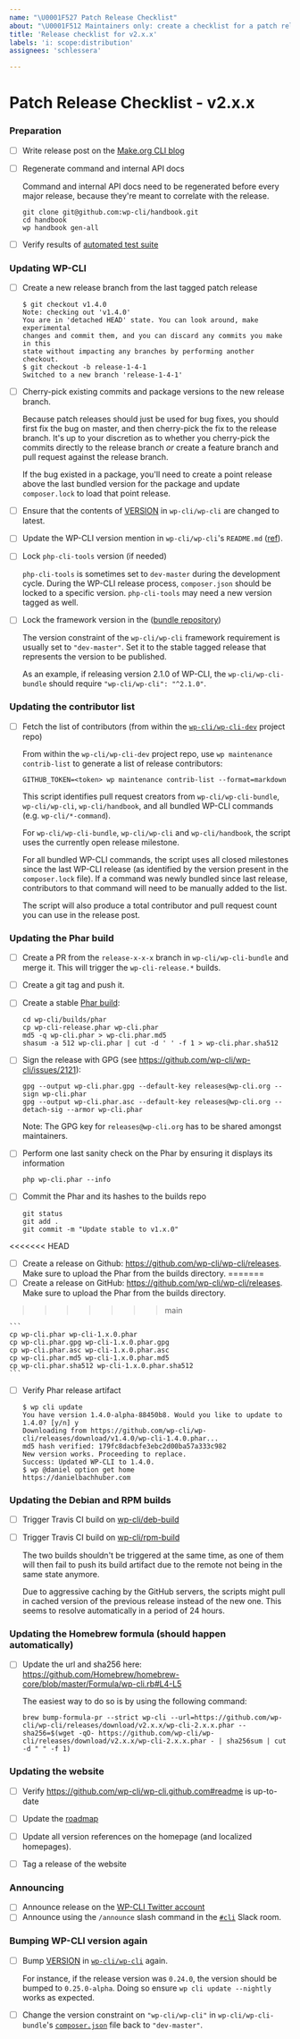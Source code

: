 ```yaml
---
name: "\U0001F527 Patch Release Checklist"
about: "\U0001F512 Maintainers only: create a checklist for a patch release process"
title: 'Release checklist for v2.x.x'
labels: 'i: scope:distribution'
assignees: 'schlessera'

---
```

# Patch Release Checklist - v2.x.x

### Preparation

- [ ] Write release post on the [Make.org CLI blog](https://make.wordpress.org/cli/wp-admin/post-new.php)
- [ ] Regenerate command and internal API docs

    Command and internal API docs need to be regenerated before every major release, because they're meant to correlate with the release.

    ```
    git clone git@github.com:wp-cli/handbook.git
    cd handbook
    wp handbook gen-all
    ```

- [ ] Verify results of [automated test suite](https://github.com/wp-cli/automated-tests)

### Updating WP-CLI

- [ ] Create a new release branch from the last tagged patch release

    ```
    $ git checkout v1.4.0
    Note: checking out 'v1.4.0'
    You are in 'detached HEAD' state. You can look around, make experimental
    changes and commit them, and you can discard any commits you make in this
    state without impacting any branches by performing another checkout.
    $ git checkout -b release-1-4-1
    Switched to a new branch 'release-1-4-1'
    ```

- [ ] Cherry-pick existing commits and package versions to the new release branch.

    Because patch releases should just be used for bug fixes, you should first fix the bug on master, and then cherry-pick the fix to the release branch. It's up to your discretion as to whether you cherry-pick the commits directly to the release branch *or* create a feature branch and pull request against the release branch.

    If the bug existed in a package, you'll need to create a point release above the last bundled version for the package and update `composer.lock` to load that point release.

- [ ] Ensure that the contents of [VERSION](https://github.com/wp-cli/wp-cli/blob/master/VERSION) in `wp-cli/wp-cli` are changed to latest.

- [ ] Update the WP-CLI version mention in `wp-cli/wp-cli`'s `README.md` ([ref](https://github.com/wp-cli/wp-cli/issues/3647)).

- [ ] Lock `php-cli-tools` version (if needed)

    `php-cli-tools` is sometimes set to `dev-master` during the development cycle. During the WP-CLI release process, `composer.json` should be locked to a specific version. `php-cli-tools` may need a new version tagged as well.

- [ ] Lock the framework version in the ([bundle repository](https://github.com/wp-cli/wp-cli-bundle/))

    The version constraint of the `wp-cli/wp-cli` framework requirement is usually set to `"dev-master"`. Set it to the stable tagged release that represents the version to be published.

    As an example, if releasing version 2.1.0 of WP-CLI, the `wp-cli/wp-cli-bundle` should require `"wp-cli/wp-cli": "^2.1.0"`.

### Updating the contributor list

- [ ] Fetch the list of contributors (from within the [`wp-cli/wp-cli-dev`](https://githubcom/wp-cli/wp-cli-dev/) project repo)

    From within the `wp-cli/wp-cli-dev` project repo, use `wp maintenance contrib-list` to generate a list of release contributors:

    ```
    GITHUB_TOKEN=<token> wp maintenance contrib-list --format=markdown
    ```

    This script identifies pull request creators from `wp-cli/wp-cli-bundle`, `wp-cli/wp-cli`, `wp-cli/handbook`, and all bundled WP-CLI commands (e.g. `wp-cli/*-command`).

    For `wp-cli/wp-cli-bundle`, `wp-cli/wp-cli` and `wp-cli/handbook`, the script uses the currently open release milestone.

    For all bundled WP-CLI commands, the script uses all closed milestones since the last WP-CLI release (as identified by the version present in the `composer.lock` file). If a command was newly bundled since last release, contributors to that command will need to be manually added to the list.

    The script will also produce a total contributor and pull request count you can use in the release post.

### Updating the Phar build

- [ ] Create a PR from the `release-x-x-x` branch in `wp-cli/wp-cli-bundle` and merge it. This will trigger the `wp-cli-release.*` builds.

- [ ] Create a git tag and push it.

- [ ] Create a stable [Phar build](https://github.com/wp-cli/builds/tree/gh-pages/phar):

    ```
    cd wp-cli/builds/phar
    cp wp-cli-release.phar wp-cli.phar
    md5 -q wp-cli.phar > wp-cli.phar.md5
    shasum -a 512 wp-cli.phar | cut -d ' ' -f 1 > wp-cli.phar.sha512
    ```

- [ ] Sign the release with GPG (see <https://github.com/wp-cli/wp-cli/issues/2121>):

    ```
    gpg --output wp-cli.phar.gpg --default-key releases@wp-cli.org --sign wp-cli.phar
    gpg --output wp-cli.phar.asc --default-key releases@wp-cli.org --detach-sig --armor wp-cli.phar
    ```

    Note: The GPG key for `releases@wp-cli.org` has to be shared amongst maintainers.

- [ ] Perform one last sanity check on the Phar by ensuring it displays its information

    ```
    php wp-cli.phar --info
    ```

- [ ] Commit the Phar and its hashes to the builds repo

    ```
    git status
    git add .
    git commit -m "Update stable to v1.x.0"
    ```

<<<<<<< HEAD
- [ ] Create a release on Github: <https://github.com/wp-cli/wp-cli/releases>. Make sure to upload the Phar from the builds directory.
=======
- [ ] Create a release on GitHub: <https://github.com/wp-cli/wp-cli/releases>. Make sure to upload the Phar from the builds directory.
>>>>>>> main

    ```
    cp wp-cli.phar wp-cli-1.x.0.phar
    cp wp-cli.phar.gpg wp-cli-1.x.0.phar.gpg
    cp wp-cli.phar.asc wp-cli-1.x.0.phar.asc
    cp wp-cli.phar.md5 wp-cli-1.x.0.phar.md5
    cp wp-cli.phar.sha512 wp-cli-1.x.0.phar.sha512
    ```

- [ ] Verify Phar release artifact

    ```
    $ wp cli update
    You have version 1.4.0-alpha-88450b8. Would you like to update to 1.4.0? [y/n] y
    Downloading from https://github.com/wp-cli/wp-cli/releases/download/v1.4.0/wp-cli-1.4.0.phar...
    md5 hash verified: 179fc8dacbfe3ebc2d00ba57a333c982
    New version works. Proceeding to replace.
    Success: Updated WP-CLI to 1.4.0.
    $ wp @daniel option get home
    https://danielbachhuber.com
    ```

### Updating the Debian and RPM builds

- [ ] Trigger Travis CI build on [wp-cli/deb-build](https://github.com/wp-cli/deb-build)
- [ ] Trigger Travis CI build on [wp-cli/rpm-build](https://github.com/wp-cli/rpm-build)

    The two builds shouldn't be triggered at the same time, as one of them will then fail to push its build artifact due to the remote not being in the same state anymore.

    Due to aggressive caching by the GitHub servers, the scripts might pull in cached version of the previous release instead of the new one. This seems to resolve automatically in a period of 24 hours.

### Updating the Homebrew formula (should happen automatically)

- [ ] Update the url and sha256 here: https://github.com/Homebrew/homebrew-core/blob/master/Formula/wp-cli.rb#L4-L5

    The easiest way to do so is by using the following command:

    ```
    brew bump-formula-pr --strict wp-cli --url=https://github.com/wp-cli/wp-cli/releases/download/v2.x.x/wp-cli-2.x.x.phar --sha256=$(wget -qO- https://github.com/wp-cli/wp-cli/releases/download/v2.x.x/wp-cli-2.x.x.phar - | sha256sum | cut -d " " -f 1)
    ```

### Updating the website

- [ ] Verify <https://github.com/wp-cli/wp-cli.github.com#readme> is up-to-date

- [ ] Update the [roadmap](https://make.wordpress.org/cli/handbook/roadmap/)

- [ ] Update all version references on the homepage (and localized homepages).

- [ ] Tag a release of the website

### Announcing

- [ ] Announce release on the [WP-CLI Twitter account](https://twitter.com/wpcli)
- [ ] Announce using the `/announce` slash command in the [`#cli`](https://wordpress.slack.com/messages/C02RP4T41) Slack room.

### Bumping WP-CLI version again

- [ ] Bump [VERSION](https://github.com/wp-cli/wp-cli/blob/master/VERSION) in [`wp-cli/wp-cli`](https://github.com/wp-cli/wp-cli) again.

    For instance, if the release version was `0.24.0`, the version should be bumped to `0.25.0-alpha`. Doing so ensure `wp cli update --nightly` works as expected.

- [ ] Change the version constraint on `"wp-cli/wp-cli"` in `wp-cli/wp-cli-bundle`'s [`composer.json`](https://github.com/wp-cli/wp-cli-bundle/blob/master/composer.json) file back to `"dev-master"`.
